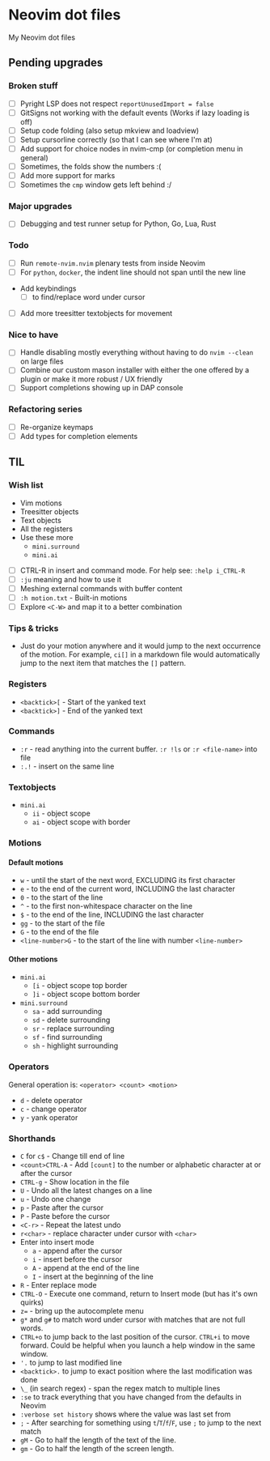 # Neovim dot files

My Neovim dot files

## Pending upgrades

### Broken stuff

- [ ] Pyright LSP does not respect `reportUnusedImport = false`
- [ ] GitSigns not working with the default events (Works if lazy loading is off)
- [ ] Setup code folding (also setup mkview and loadview)
- [ ] Setup cursorline correctly (so that I can see where I'm at)
- [ ] Add support for choice nodes in nvim-cmp (or completion menu in general)
- [ ] Sometimes, the folds show the numbers :(
- [ ] Add more support for marks
- [ ] Sometimes the `cmp` window gets left behind :/

### Major upgrades

- [ ] Debugging and test runner setup for Python, Go, Lua, Rust

### Todo

- [ ] Run `remote-nvim.nvim` plenary tests from inside Neovim
- [ ] For `python`, `docker`, the indent line should not span until the new line
- Add keybindings
  - [ ] to find/replace word under cursor
- [ ] Add more treesitter textobjects for movement

### Nice to have

- [ ] Handle disabling mostly everything without having to do `nvim --clean` on
  large files
- [ ] Combine our custom mason installer with either the one offered by a plugin
  or make it more robust / UX friendly
- [ ] Support completions showing up in DAP console

### Refactoring series

- [ ] Re-organize keymaps
- [ ] Add types for completion elements

## TIL

### Wish list

- Vim motions
- Treesitter objects
- Text objects
- All the registers
- Use these more
  - `mini.surround`
  - `mini.ai`
- [ ] CTRL-R in insert and command mode. For help see: `:help i_CTRL-R`
- [ ] `:ju` meaning and how to use it
- [ ] Meshing external commands with buffer content
- [ ] `:h motion.txt` - Built-in motions
- [ ] Explore `<C-W>` and map it to a better combination

### Tips & tricks

- Just do your motion anywhere and it would jump to the next occurrence of the
  motion. For example, `ci[]` in a markdown file would automatically jump to
  the next item that matches the `[]` pattern.

### Registers

- `<backtick>[` - Start of the yanked text
- `<backtick>]` - End of the yanked text

### Commands

- `:r` - read anything into the current buffer. `:r !ls` or `:r <file-name>` into
  file
- `:.!` - insert on the same line

### Textobjects

- `mini.ai`
  - `ii` - object scope
  - `ai` - object scope with border

### Motions

#### Default motions

- `w` - until the start of the next word, EXCLUDING its first character
- `e` - to the end of the current word, INCLUDING the last character
- `0` - to the start of the line
- `^` - to the first non-whitespace character on the line
- `$` - to the end of the line, INCLUDING the last character
- `gg` - to the start of the file
- `G` - to the end of the file
- `<line-number>G` - to the start of the line with number `<line-number>`

#### Other motions

- `mini.ai`
  - `[i` - object scope top border
  - `]i` - object scope bottom border
- `mini.surround`
  - `sa` - add surrounding
  - `sd` - delete surrounding
  - `sr` - replace surrounding
  - `sf` - find surrounding
  - `sh` - highlight surrounding

### Operators

General operation is: `<operator> <count> <motion>`

- `d` - delete operator
- `c` - change operator
- `y` - yank operator

### Shorthands

- `C` for `c$` - Change till end of line
- `<count>CTRL-A` - Add `[count]` to the number or alphabetic character at
  or after the cursor
- `CTRL-g` - Show location in the file
- `U` - Undo all the latest changes on a line
- `u` - Undo one change
- `p` - Paste after the cursor
- `P` - Paste before the cursor
- `<C-r>` - Repeat the latest undo
- `r<char>` - replace character under cursor with `<char>`
- Enter into insert mode
  - `a` - append after the cursor
  - `i` - insert before the cursor
  - `A` - append at the end of the line
  - `I` - insert at the beginning of the line
- `R` - Enter replace mode
- `CTRL-O` - Execute one command, return to Insert mode (but has it's own quirks)
- `z=` - bring up the autocomplete menu
- `g*` and `g#` to match word under cursor with matches that are not full words.
- `CTRL+o` to jump back to the last position of the cursor. `CTRL+i` to move
  forward. Could be helpful when you launch a help window in the same window.
- `'.` to jump to last modified line
- `<backtick>.` to jump to exact position where the last modification was done
- `\_` (in search regex) - span the regex match to multiple lines
- `:se` to track everything that you have changed from the defaults in Neovim
- `:verbose set history` shows where the value was last set from
- `;` - After searching for something using `t`/`T`/`f`/`F`, use `;` to jump to
  the next match
- `gM` - Go to half the length of the text of the line.
- `gm` - Go to half the length of the screen length.

